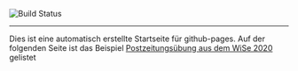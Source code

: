 ![Build Status](https://gitlab.com/pages/plain-html/badges/master/build.svg)

---

Dies ist eine automatisch erstellte Startseite für github-pages.
Auf der folgenden Seite ist das Beispiel
[Postzeitungsübung aus dem WiSe 2020](/test) gelistet
